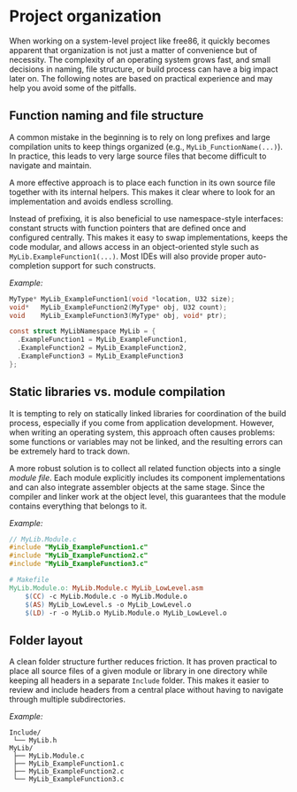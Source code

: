 # Project organization

When working on a system-level project like free86, it quickly becomes apparent that organization is not just a matter of convenience but of necessity. The complexity of an operating system grows fast, and small decisions in naming, file structure, or build process can have a big impact later on. The following notes are based on practical experience and may help you avoid some of the pitfalls.


## Function naming and file structure

A common mistake in the beginning is to rely on long prefixes and large compilation units to keep things organized (e.g., `MyLib_FunctionName(...)`). In practice, this leads to very large source files that become difficult to navigate and maintain.

A more effective approach is to place each function in its own source file together with its internal helpers. This makes it clear where to look for an implementation and avoids endless scrolling.

Instead of prefixing, it is also beneficial to use namespace-style interfaces: constant structs with function pointers that are defined once and configured centrally. This makes it easy to swap implementations, keeps the code modular, and allows access in an object-oriented style such as `MyLib.ExampleFunction1(...)`. Most IDEs will also provide proper auto-completion support for such constructs.

_Example:_

```c
MyType* MyLib_ExampleFunction1(void *location, U32 size);
void*   MyLib_ExampleFunction2(MyType* obj, U32 count);
void    MyLib_ExampleFunction3(MyType* obj, void* ptr);

const struct MyLibNamespace MyLib = {
  .ExampleFunction1 = MyLib_ExampleFunction1,
  .ExampleFunction2 = MyLib_ExampleFunction2,
  .ExampleFunction3 = MyLib_ExampleFunction3
};
```


## Static libraries vs. module compilation

It is tempting to rely on statically linked libraries for coordination of the build process, especially if you come from application development. However, when writing an operating system, this approach often causes problems: some functions or variables may not be linked, and the resulting errors can be extremely hard to track down.

A more robust solution is to collect all related function objects into a single _module file_. Each module explicitly includes its component implementations and can also integrate assembler objects at the same stage. Since the compiler and linker work at the object level, this guarantees that the module contains everything that belongs to it.

_Example:_

```c
// MyLib.Module.c
#include "MyLib_ExampleFunction1.c"
#include "MyLib_ExampleFunction2.c"
#include "MyLib_ExampleFunction3.c"
```

```makefile
# Makefile
MyLib.Module.o: MyLib.Module.c MyLib_LowLevel.asm
    $(CC) -c MyLib.Module.c -o MyLib.Module.o
    $(AS) MyLib_LowLevel.s -o MyLib_LowLevel.o
    $(LD) -r -o MyLib.o MyLib.Module.o MyLib_LowLevel.o
```


## Folder layout

A clean folder structure further reduces friction. It has proven practical to place all source files of a given module or library in one directory while keeping all headers in a separate `Include` folder. This makes it easier to review and include headers from a central place without having to navigate through multiple subdirectories.

_Example:_

```
Include/
 └── MyLib.h
MyLib/
 ├── MyLib.Module.c
 ├── MyLib_ExampleFunction1.c
 ├── MyLib_ExampleFunction2.c
 └── MyLib_ExampleFunction3.c
 ```
 
 
